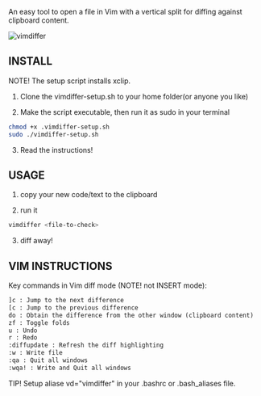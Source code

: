 An easy tool to open a file in Vim with a vertical split for diffing against clipboard content.

![vimdiffer](https://github.com/user-attachments/assets/7740b8dd-2ea5-40ed-b1fd-eeac85539f1c)

## INSTALL
NOTE! The setup script installs xclip.

1. Clone the vimdiffer-setup.sh to your home folder(or anyone you like)

2. Make the script executable, then run it as sudo in your terminal
```bash
chmod +x .vimdiffer-setup.sh 
sudo ./vimdiffer-setup.sh
```

3. Read the instructions!

## USAGE

1. copy your new code/text to the clipboard

2. run it

```bash
vimdiffer <file-to-check>
```
3. diff away!

## VIM INSTRUCTIONS

Key commands in Vim diff mode (NOTE! not INSERT mode):
```md
]c : Jump to the next difference
[c : Jump to the previous difference
do : Obtain the difference from the other window (clipboard content)
zf : Toggle folds
u : Undo
r : Redo
:diffupdate : Refresh the diff highlighting
:w : Write file
:qa : Quit all windows
:wqa! : Write and Quit all windows
```

TIP! Setup aliase vd="vimdiffer" in your .bashrc or .bash_aliases file.
